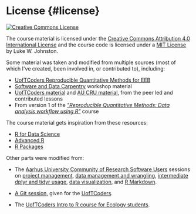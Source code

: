# License {#license}

<a rel="license" href="https://creativecommons.org/licenses/by/4.0/"><img alt="Creative Commons License" style="border-width:0" src="https://i.creativecommons.org/l/by/4.0/88x31.png" /></a>

The course material is licensed under the
[Creative Commons Attribution 4.0 International License](https://creativecommons.org/licenses/by/4.0/)
and the course code is licensed under a [MIT License](https://gitlab.com/rostools/r-cubed-intermediate/-/blob/master/LICENSE-MIT.md) by Luke W. Johnston.

Some material was taken and modified from multiple sources (most
of which I've created, been involved in, or contributed to), including:

- [UofTCoders Reproducible Quantitative Methods for EEB](https://uoftcoders.github.io/rcourse/) 
- [Software and Data Carpentry](https://carpentries.org/) workshop material
- [UofTCoders material](https://uoftcoders.github.io/studyGroup/lessons/)
and [AU CRU material](https://au-cru.github.io/site/material/),
from the peer led and contributed lessons
- From version 1 of the [*"Reproducible Quantitative Methods: Data analysis workflow using R"*](https://v1--dda-rcourse.netlify.com/) course

The course material gets inspiration from these resources:

- [R for Data Science](https://r4ds.had.co.nz/)
- [Advanced R](https://adv-r.hadley.nz/)
- [R Packages](https://r-pkgs.org/)

Other parts were modified from:

- The [Aarhus University Community of Research Software Users] sessions on
[project management](https://au-cru.github.io/content/workflow-setup.html),
[data management and wrangling](https://au-cru.github.io/content/intro-dplyr.html),
[intermediate dplyr and tidyr usage](https://au-cru.github.io/site/material/2020-01-17-intermediate-dplyr/),
[data visualization](https://au-cru.github.io/content/intro-ggplot2.html),
and [R Markdown](https://au-cru.github.io/content/intro-rmarkdown.html).

- [A Git session](https://uoftcoders.github.io/studyGroup/lessons/git/intro/lesson/),
given for the [UofTCoders](https://uoftcoders.github.io/studyGroup/).
- The [UofTCoders Intro to R course for Ecology students](https://uoftcoders.github.io/rcourse/).

[Aarhus University Community of Research Software Users]: https://au-cru.github.io/
[Fundamentals of Data Visualization]: https://serialmentor.com/dataviz/
[R for Data Science]: https://r4ds.had.co.nz/
